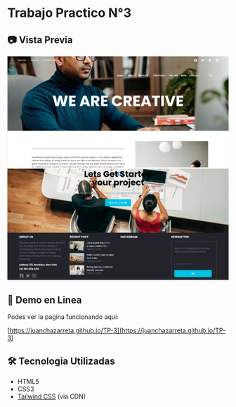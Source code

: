 # Trabajo Practico N°3 

## 📷 Vista Previa 
![Captura de Pantalla](https://github.com/JuanChazarreta/TP-3/blob/main/Captura%20de%20pantalla%202025-07-08%20014308.png)
![Captura de Pantalla](https://github.com/JuanChazarreta/TP-3/blob/main/Captura%20de%20pantalla%202025-07-08%20014316.png)
## 🚀 Demo en Linea

Podes ver la pagina funcionando aqui:

[https://juanchazarreta.github.io/TP-3](https://juanchazarreta.github.io/TP-3)

## 🛠️ Tecnologia Utilizadas

- HTML5
- CSS3
- [Tailwind CSS](https://tailwindcss.com/) (via CDN)



